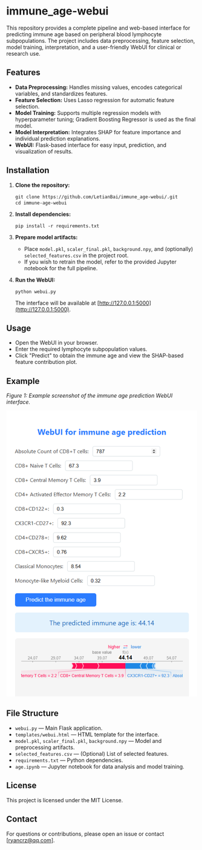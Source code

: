 # immune_age-webui
This repository provides a complete pipeline and web-based interface for predicting immune age based on peripheral blood lymphocyte subpopulations. The project includes data preprocessing, feature selection, model training, interpretation, and a user-friendly WebUI for clinical or research use.
## Features

- **Data Preprocessing:** Handles missing values, encodes categorical variables, and standardizes features.
- **Feature Selection:** Uses Lasso regression for automatic feature selection.
- **Model Training:** Supports multiple regression models with hyperparameter tuning; Gradient Boosting Regressor is used as the final model.
- **Model Interpretation:** Integrates SHAP for feature importance and individual prediction explanations.
- **WebUI:** Flask-based interface for easy input, prediction, and visualization of results.

## Installation

1. **Clone the repository:**
   ```
   git clone https://github.com/LetianBai/immune_age-webui/.git
   cd immune-age-webui
   ```

2. **Install dependencies:**
   ```
   pip install -r requirements.txt
   ```

3. **Prepare model artifacts:**
   - Place `model.pkl`, `scaler_final.pkl`, `background.npy`, and (optionally) `selected_features.csv` in the project root.
   - If you wish to retrain the model, refer to the provided Jupyter notebook for the full pipeline.

4. **Run the WebUI:**
   ```
   python webui.py
   ```
   The interface will be available at [http://127.0.0.1:5000](http://127.0.0.1:5000).

## Usage

- Open the WebUI in your browser.
- Enter the required lymphocyte subpopulation values.
- Click "Predict" to obtain the immune age and view the SHAP-based feature contribution plot.

## Example

*Figure 1: Example screenshot of the immune age prediction WebUI interface.*

![WebUI Example](webui_example.png)  

## File Structure

- `webui.py` — Main Flask application.
- `templates/webui.html` — HTML template for the interface.
- `model.pkl`, `scaler_final.pkl`, `background.npy` — Model and preprocessing artifacts.
- `selected_features.csv` — (Optional) List of selected features.
- `requirements.txt` — Python dependencies.
- `age.ipynb` — Jupyter notebook for data analysis and model training.


## License

This project is licensed under the MIT License.

## Contact

For questions or contributions, please open an issue or contact [ryancrz@qq.com].

